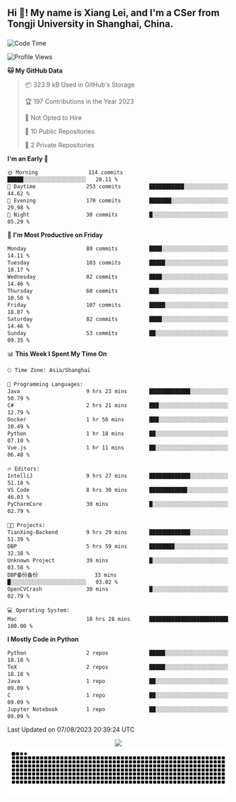 <h2 align="left">Hi 👋! My name is Xiang Lei, and I'm a CSer from Tongji University in Shanghai, China.</h2>

###

<!--START_SECTION:waka-->
![Code Time](http://img.shields.io/badge/Code%20Time-105%20hrs%2036%20mins-blue)

![Profile Views](http://img.shields.io/badge/Profile%20Views-134-blue)

**🐱 My GitHub Data** 

> 📦 323.9 kB Used in GitHub's Storage 
 > 
> 🏆 197 Contributions in the Year 2023
 > 
> 🚫 Not Opted to Hire
 > 
> 📜 10 Public Repositories 
 > 
> 🔑 2 Private Repositories 
 > 
**I'm an Early 🐤** 

```text
🌞 Morning                114 commits         █████░░░░░░░░░░░░░░░░░░░░   20.11 % 
🌆 Daytime                253 commits         ███████████░░░░░░░░░░░░░░   44.62 % 
🌃 Evening                170 commits         ███████░░░░░░░░░░░░░░░░░░   29.98 % 
🌙 Night                  30 commits          █░░░░░░░░░░░░░░░░░░░░░░░░   05.29 % 
```
📅 **I'm Most Productive on Friday** 

```text
Monday                   80 commits          ████░░░░░░░░░░░░░░░░░░░░░   14.11 % 
Tuesday                  103 commits         █████░░░░░░░░░░░░░░░░░░░░   18.17 % 
Wednesday                82 commits          ████░░░░░░░░░░░░░░░░░░░░░   14.46 % 
Thursday                 60 commits          ███░░░░░░░░░░░░░░░░░░░░░░   10.58 % 
Friday                   107 commits         █████░░░░░░░░░░░░░░░░░░░░   18.87 % 
Saturday                 82 commits          ████░░░░░░░░░░░░░░░░░░░░░   14.46 % 
Sunday                   53 commits          ██░░░░░░░░░░░░░░░░░░░░░░░   09.35 % 
```


📊 **This Week I Spent My Time On** 

```text
🕑︎ Time Zone: Asia/Shanghai

💬 Programming Languages: 
Java                     9 hrs 23 mins       █████████████░░░░░░░░░░░░   50.79 % 
C#                       2 hrs 21 mins       ███░░░░░░░░░░░░░░░░░░░░░░   12.79 % 
Docker                   1 hr 56 mins        ███░░░░░░░░░░░░░░░░░░░░░░   10.49 % 
Python                   1 hr 18 mins        ██░░░░░░░░░░░░░░░░░░░░░░░   07.10 % 
Vue.js                   1 hr 11 mins        ██░░░░░░░░░░░░░░░░░░░░░░░   06.48 % 

🔥 Editors: 
IntelliJ                 9 hrs 27 mins       █████████████░░░░░░░░░░░░   51.18 % 
VS Code                  8 hrs 30 mins       ████████████░░░░░░░░░░░░░   46.03 % 
PyCharmCore              30 mins             █░░░░░░░░░░░░░░░░░░░░░░░░   02.79 % 

🐱‍💻 Projects: 
TianXing-Backend         9 hrs 29 mins       █████████████░░░░░░░░░░░░   51.39 % 
DBP                      5 hrs 59 mins       ████████░░░░░░░░░░░░░░░░░   32.38 % 
Unknown Project          39 mins             █░░░░░░░░░░░░░░░░░░░░░░░░   03.58 % 
DBP备份备份                  33 mins             █░░░░░░░░░░░░░░░░░░░░░░░░   03.02 % 
OpenCVCrash              30 mins             █░░░░░░░░░░░░░░░░░░░░░░░░   02.79 % 

💻 Operating System: 
Mac                      18 hrs 28 mins      █████████████████████████   100.00 % 
```

**I Mostly Code in Python** 

```text
Python                   2 repos             █████░░░░░░░░░░░░░░░░░░░░   18.18 % 
TeX                      2 repos             █████░░░░░░░░░░░░░░░░░░░░   18.18 % 
Java                     1 repo              ██░░░░░░░░░░░░░░░░░░░░░░░   09.09 % 
C                        1 repo              ██░░░░░░░░░░░░░░░░░░░░░░░   09.09 % 
Jupyter Notebook         1 repo              ██░░░░░░░░░░░░░░░░░░░░░░░   09.09 % 
```




 Last Updated on 07/08/2023 20:39:24 UTC
<!--END_SECTION:waka-->

<div align="center">
  <img src="https://github-readme-stats.vercel.app/api?username=Lei00764&show_icons=true&theme=radical" />
 </div>

 <div align="center">

<picture>
  <source media="(prefers-color-scheme: dark)" srcset="https://raw.githubusercontent.com/Lei00764/Lei00764/output/github-contribution-grid-snake-dark.svg">
  <source media="(prefers-color-scheme: light)" srcset="https://raw.githubusercontent.com/Lei00764/Lei00764/output/github-contribution-grid-snake.svg">
  <img alt="github contribution grid snake animation" src="https://raw.githubusercontent.com/Lei00764/Lei00764/output/github-contribution-grid-snake.svg">
</picture>

</div>




